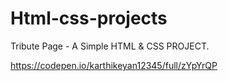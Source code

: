 # Html-css-projects
Tribute Page - A Simple HTML & CSS PROJECT.

https://codepen.io/karthikeyan12345/full/zYpYrQP
